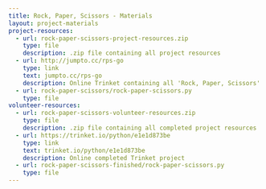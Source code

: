 ```yaml
---
title: Rock, Paper, Scissors - Materials
layout: project-materials
project-resources:     
  - url: rock-paper-scissors-project-resources.zip
    type: file
    description: .zip file containing all project resources
  - url: http://jumpto.cc/rps-go
    type: link
    text: jumpto.cc/rps-go
    description: Online Trinket containing all 'Rock, Paper, Scissors' project resources
  - url: rock-paper-scissors/rock-paper-scissors.py
    type: file
volunteer-resources:
  - url: rock-paper-scissors-volunteer-resources.zip
    type: file
    description: .zip file containing all completed project resources
  - url: https://trinket.io/python/e1e1d873be
    type: link
    text: trinket.io/python/e1e1d873be
    description: Online completed Trinket project
  - url: rock-paper-scissors-finished/rock-paper-scissors.py
    type: file
---
```

